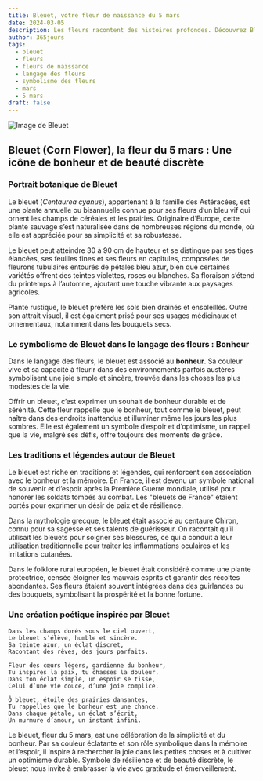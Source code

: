 ```yaml
---
title: Bleuet, votre fleur de naissance du 5 mars
date: 2024-03-05
description: Les fleurs racontent des histoires profondes. Découvrez Bleuet, votre fleur de naissance du 5 mars, ses symboles et récits fascinants. Plongez dans sa signification et son langage unique dans l'art floral.
author: 365jours
tags:
  - bleuet
  - fleurs
  - fleurs de naissance
  - langage des fleurs
  - symbolisme des fleurs
  - mars
  - 5 mars
draft: false
---
```


![Image de Bleuet](https://cdn.pixabay.com/photo/2019/05/24/02/20/the-idyll-4225323_1280.jpg#center)


## Bleuet (Corn Flower), la fleur du 5 mars : Une icône de bonheur et de beauté discrète

### Portrait botanique de Bleuet

Le bleuet (_Centaurea cyanus_), appartenant à la famille des Astéracées, est une plante annuelle ou bisannuelle connue pour ses fleurs d’un bleu vif qui ornent les champs de céréales et les prairies. Originaire d’Europe, cette plante sauvage s’est naturalisée dans de nombreuses régions du monde, où elle est appréciée pour sa simplicité et sa robustesse.

Le bleuet peut atteindre 30 à 90 cm de hauteur et se distingue par ses tiges élancées, ses feuilles fines et ses fleurs en capitules, composées de fleurons tubulaires entourés de pétales bleu azur, bien que certaines variétés offrent des teintes violettes, roses ou blanches. Sa floraison s’étend du printemps à l’automne, ajoutant une touche vibrante aux paysages agricoles.

Plante rustique, le bleuet préfère les sols bien drainés et ensoleillés. Outre son attrait visuel, il est également prisé pour ses usages médicinaux et ornementaux, notamment dans les bouquets secs.

### Le symbolisme de Bleuet dans le langage des fleurs : Bonheur

Dans le langage des fleurs, le bleuet est associé au **bonheur**. Sa couleur vive et sa capacité à fleurir dans des environnements parfois austères symbolisent une joie simple et sincère, trouvée dans les choses les plus modestes de la vie.

Offrir un bleuet, c’est exprimer un souhait de bonheur durable et de sérénité. Cette fleur rappelle que le bonheur, tout comme le bleuet, peut naître dans des endroits inattendus et illuminer même les jours les plus sombres. Elle est également un symbole d’espoir et d’optimisme, un rappel que la vie, malgré ses défis, offre toujours des moments de grâce.

### Les traditions et légendes autour de Bleuet

Le bleuet est riche en traditions et légendes, qui renforcent son association avec le bonheur et la mémoire. En France, il est devenu un symbole national de souvenir et d’espoir après la Première Guerre mondiale, utilisé pour honorer les soldats tombés au combat. Les "bleuets de France" étaient portés pour exprimer un désir de paix et de résilience.

Dans la mythologie grecque, le bleuet était associé au centaure Chiron, connu pour sa sagesse et ses talents de guérisseur. On racontait qu’il utilisait les bleuets pour soigner ses blessures, ce qui a conduit à leur utilisation traditionnelle pour traiter les inflammations oculaires et les irritations cutanées.

Dans le folklore rural européen, le bleuet était considéré comme une plante protectrice, censée éloigner les mauvais esprits et garantir des récoltes abondantes. Ses fleurs étaient souvent intégrées dans des guirlandes ou des bouquets, symbolisant la prospérité et la bonne fortune.

### Une création poétique inspirée par Bleuet

```
Dans les champs dorés sous le ciel ouvert,  
Le bleuet s’élève, humble et sincère.  
Sa teinte azur, un éclat discret,  
Racontant des rêves, des jours parfaits.  

Fleur des cœurs légers, gardienne du bonheur,  
Tu inspires la paix, tu chasses la douleur.  
Dans ton éclat simple, un espoir se tisse,  
Celui d’une vie douce, d’une joie complice.  

Ô bleuet, étoile des prairies dansantes,  
Tu rappelles que le bonheur est une chance.  
Dans chaque pétale, un éclat s’écrit,  
Un murmure d’amour, un instant infini.  
```

Le bleuet, fleur du 5 mars, est une célébration de la simplicité et du bonheur. Par sa couleur éclatante et son rôle symbolique dans la mémoire et l’espoir, il inspire à rechercher la joie dans les petites choses et à cultiver un optimisme durable. Symbole de résilience et de beauté discrète, le bleuet nous invite à embrasser la vie avec gratitude et émerveillement.